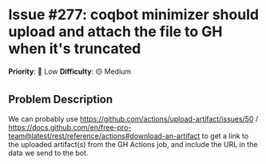 # Issue #277: coqbot minimizer should upload and attach the file to GH when it's truncated

**Priority**: 🚀 Low
**Difficulty**: 🟡 Medium

## Problem Description

We can probably use https://github.com/actions/upload-artifact/issues/50 / https://docs.github.com/en/free-pro-team@latest/rest/reference/actions#download-an-artifact to get a link to the uploaded artifact(s) from the GH Actions job, and include the URL in the data we send to the bot.
